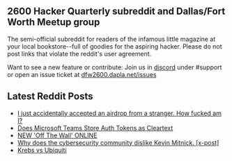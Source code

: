 ## 2600 Hacker Quarterly subreddit and Dallas/Fort Worth Meetup group
The semi-official subreddit for readers of the infamous little magazine at your local bookstore--full of goodies for the aspiring hacker. Please do not post links that violate the reddit's user agreement.

Want to see a new feature or contribute: 
Join us in [discord](https://dfw2600.dapla.net/chat) under #support or open an issue ticket at [dfw2600.dapla.net/issues](https://dfw2600.dapla.net/issues)

## Latest Reddit Posts
<!-- BLOG-POST-LIST:START -->
- [I just accidentally accepted an airdrop from a stranger. How fucked am I?](https://www.reddit.com/r/2600/comments/xfgnvk/i_just_accidentally_accepted_an_airdrop_from_a/)
- [Does Microsoft Teams Store Auth Tokens as Cleartext](https://www.reddit.com/r/2600/comments/xfg7v1/does_microsoft_teams_store_auth_tokens_as/)
- [NEW 'Off The Wall' ONLINE](https://2600.com/wall/13-09-2022)
- [Why does the cybersecurity community dislike Kevin Mitnick. [x-post]](https://www.reddit.com/r/2600/comments/xch1t9/why_does_the_cybersecurity_community_dislike/)
- [Krebs vs Ubiquiti](https://www.reddit.com/r/2600/comments/x7u2d2/krebs_vs_ubiquiti/)
<!-- BLOG-POST-LIST:END -->
